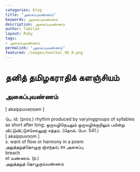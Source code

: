 ```yaml
---  
categories: blog  
title: "அகைப்புவண்ணம்"
keywords: அகைப்புவண்ணம்  
description: அகைப்புவண்ணம்
author: Tamilan  
layout: Ruby  
tags:     
- அகைப்புவண்ணம்
permalink: "அகைப்புவண்ணம்"  
featured: /images/noolkal_96_6.png  
--- 
```

# தனித் தமிழகராதிக் களஞ்சியம்
## அகைப்புவண்ணம்

[ akaippuvaṇṇam ]  
  
பெ. id. (pros.) rhythm produced by varyinggroups of syllables  
as short after long; ஒருவழிநெடிலும் ஒருவழிக்குறிலும் பயின்று விட்டுவிட்டுச்செல்லுஞ் சத்தம். (தொல். பொ. 541.)  
[ akaippuvṇṇm ]  
s. want of flow or harmony in a poem  
அறுத்தறுத்தொழுகு ஞ்சந்தம்; ex அகைப்பு  
breach  
et வண்ணம். (p.)  
அறுத்தறுத் தொழுகும்வண்ணம்
